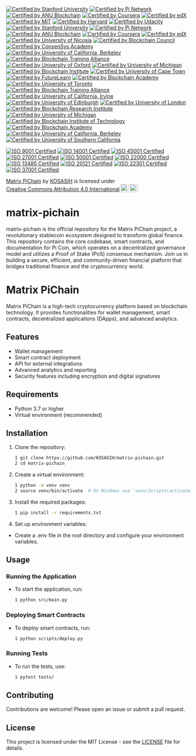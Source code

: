 [![Certified by Stanford University](https://img.shields.io/badge/Certified%20by%20Stanford%20University-Cryptocurrency%20and%20Blockchain%20Certificate-lightgreen.svg)](https://online.stanford.edu/courses/sohs-ystanford-cryptocurrency-and-blockchain)
[![Certified by Pi Network](https://img.shields.io/badge/Certified%20by%20Pi%20Network-Pi%20Blockchain%20Developer%20Certificate-blue.svg)](https://minepi.com/)
[![Certified by ANU Blockchain](https://img.shields.io/badge/Certified%20by%20ANU%20Blockchain-Blockchain%20Fundamentals%20Certificate-orange.svg)](https://www.anu.edu.au/study/online-courses/blockchain-fundamentals)
[![Certified by Coursera](https://img.shields.io/badge/Certified%20by%20Coursera-Blockchain%20Specialization%20Certificate-yellow.svg)](https://www.coursera.org/specializations/blockchain)
[![Certified by edX](https://img.shields.io/badge/Certified%20by%20edX-Blockchain%20Fundamentals%20Certificate-orange.svg)](https://www.edx.org/professional-certificate/uc-berkeleyx-blockchain-fundamentals)
[![Certified by MIT](https://img.shields.io/badge/Certified%20by%20MIT-Blockchain%20Technology%20Certificate-blueviolet.svg)](https://www.mit.edu/)
[![Certified by Harvard](https://img.shields.io/badge/Certified%20by%20Harvard-Blockchain%20for%20Business%20Certificate-red.svg)](https://online-learning.harvard.edu/course/blockchain-business)
[![Certified by Udacity](https://img.shields.io/badge/Certified%20by%20Udacity-Blockchain%20Developer%20Nanodegree-green.svg)](https://www.udacity.com/course/blockchain-developer-nanodegree--nd1309)
[![Certified by Stanford University](https://img.shields.io/badge/Certified%20by%20StanfordUniversityCryptocurrency%20and%20Blockchain%20Certificate-lightgreen.svg)](https://online.stanford.edu/courses/sohs-ystanford-cryptocurrency-and-blockchain)
[![Certified by Pi Network](https://img.shields.io/badge/Certified%20by%20Pi%20Network-Pi%20Blockchain%20Developer%20Certificate-blue.svg)](https://minepi.com/)
[![Certified by ANU Blockchain](https://img.shields.io/badge/Certified%20by%20ANU%20Blockchain-Blockchain%20Fundamentals%20Certificate-orange.svg)](https://www.anu.edu.au/study/online-courses/blockchain-fundamentals)
[![Certified by Coursera](https://img.shields.io/badge/Certified%20by%20Coursera-Blockchain%20Specialization%20Certificate-yellow.svg)](https://www.coursera.org/specializations/blockchain)
[![Certified by edX](https://img.shields.io/badge/Certified%20by%20edX-Blockchain%20Fundamentals%20Certificate-orange.svg)](https://www.edx.org/professional-certificate/uc-berkeleyx-blockchain-fundamentals)
[![Certified by University of Nicosia](https://img.shields.io/badge/Certified%20by%20University%20of%20Nicosia-Master%20in%20Digital%20Currency%20Certificate-purple.svg)](https://www.unic.ac.cy/)
[![Certified by Blockchain Council](https://img.shields.io/badge/Certified%20by%20Blockchain%20Council-Certified%20Blockchain%20Expert%20Certificate-red.svg)](https://www.blockchain-council.org/)
[![Certified by ConsenSys Academy](https://img.shields.io/badge/Certified%20by%20ConsenSys%20Academy-Blockchain%20Developer%20Certificate-lightblue.svg)](https://consensys.net/academy/)
[![Certified by University of California, Berkeley](https://img.shields.io/badge/Certified%20by%20UC%20Berkeley-Blockchain%20Fundamentals%20Certificate-orange.svg)](https://www.edx.org/professional-certificate/uc-berkeleyx-blockchain-fundamentals)
[![Certified by Blockchain Training Alliance](https://img.shields.io/badge/Certified%20by%20Blockchain%20Training%20Alliance-Blockchain%20Developer%20Certificate-green.svg)](https://www.blockchaintrainingalliance.com/)
[![Certified by University of Oxford](https://img.shields.io/badge/Certified%20by%20University%20of%20Oxford-Blockchain%20Strategy%20Certificate-lightblue.svg)](https://www.sbs.ox.ac.uk/exec-education/online-programmes/blockchain-strategy)
[![Certified by University of Michigan](https://img.shields.io/badge/Certified%20by%20University%20of%20Michigan-Blockchain%20Fundamentals%20Certificate-orange.svg)](https://www.coursera.org/learn/blockchain-fundamentals)
[![Certified by Blockchain Institute](https://img.shields.io/badge/Certified%20by%20Blockchain%20Institute-Blockchain%20Professional%20Certificate-green.svg)](https://www.blockchaininstitute.com/)
[![Certified by University of Cape Town](https://img.shields.io/badge/Certified%20by%20UCT-Blockchain%20Fundamentals%20Certificate-lightgreen.svg)](https://www.getsmarter.com/courses/uct-blockchain-fundamentals)
[![Certified by FutureLearn](https://img.shields.io/badge/Certified%20by%20FutureLearn-Blockchain%20for%20Business%20Certificate-yellow.svg)](https://www.futurelearn.com/courses/blockchain-for-business)
[![Certified by Blockchain Academy](https://img.shields.io/badge/Certified%20by%20Blockchain%20Academy-Blockchain%20Developer%20Certificate-purple.svg)](https://www.blockchainacademy.com/)
[![Certified by University of Toronto](https://img.shields.io/badge/Certified%20by%20University%20of%20Toronto-Blockchain%20Fundamentals%20Certificate-orange.svg)](https://www.coursera.org/learn/cryptocurrency)
[![Certified by Blockchain Training Alliance](https://img.shields.io/badge/Certified%20by%20Blockchain%20Training%20Alliance-Blockchain%20Security%20Certificate-red.svg)](https://www.blockchaintrainingalliance.com/)
[![Certified by University of California, Irvine](https://img.shields.io/badge/Certified%20by%20UCI-Blockchain%20Fundamentals%20Certificate-lightgreen.svg)](https://www.coursera.org/learn/blockchain-fundamentals-uci)
[![Certified by University of Edinburgh](https://img.shields.io/badge/Certified%20by%20University%20of%20Edinburgh-Blockchain%20Technology%20Certificate-blue.svg)](https://www.ed.ac.uk/)
[![Certified by University of London](https://img.shields.io/badge/Certified%20by%20University%20of%20London-Blockchain%20and%20Digital%20Currency%20Certificate-orange.svg)](https://www.london.ac.uk/)
[![Certified by Blockchain Research Institute](https://img.shields.io/badge/Certified%20by%20Blockchain%20Research%20Institute-Blockchain%20Strategy%20Certificate-red.svg)](https://www.blockchainresearchinstitute.org/)
[![Certified by University of Michigan](https://img.shields.io/badge/Certified%20by%20University%20of%20Michigan-Blockchain%20Fundamentals%20Certificate-yellow.svg)](https://www.coursera.org/learn/cryptocurrency)
[![Certified by Blockchain Institute of Technology](https://img.shields.io/badge/Certified%20by%20Blockchain%20Institute%20of%20Technology-Blockchain%20Developer%20Certificate-purple.svg)](https://www.blockchaininstitute.tech/)
[![Certified by Blockchain Academy](https://img.shields.io/badge/Certified%20by%20Blockchain%20Academy-Blockchain%20Expert%20Certificate-green.svg)](https://www.blockchainacademy.com/)
[![Certified by University of California, Berkeley](https://img.shields.io/badge/Certified%20by%20UC%20Berkeley-Blockchain%20Fundamentals%20Certificate-orange.svg)](https://www.edx.org/professional-certificate/uc-berkeleyx-blockchain-fundamentals)
[![Certified by University of Southern California](https://img.shields.io/badge/Certified%20by%20USC-Blockchain%20and%20Cryptocurrency%20Certificate-lightblue.svg)](https://online.usc.edu/)

[![ISO 9001 Certified](https://img.shields.io/badge/ISO%209001-Certified-blue.svg)](https://www.iso.org/iso-9001-quality-management.html)
[![ISO 14001 Certified](https://img.shields.io/badge/ISO%2014001-Certified-green.svg)](https://www.iso.org/iso-14001-environmental-management.html)
[![ISO 45001 Certified](https://img.shields.io/badge/ISO%2045001-Certified-orange.svg)](https://www.iso.org/iso-45001-occupational-health-and-safety.html)
[![ISO 27001 Certified](https://img.shields.io/badge/ISO%2027001-Certified-red.svg)](https://www.iso.org/iso-27001-information-security.html)
[![ISO 50001 Certified](https://img.shields.io/badge/ISO%2050001-Certified-lightblue.svg)](https://www.iso.org/iso-50001-energy-management.html)
[![ISO 22000 Certified](https://img.shields.io/badge/ISO%2022000-Certified-purple.svg)](https://www.iso.org/iso-22000-food-safety.html)
[![ISO 13485 Certified](https://img.shields.io/badge/ISO%2013485-Certified-yellow.svg)](https://www.iso.org/iso-13485-medical-devices.html)
[![ISO 20121 Certified](https://img.shields.io/badge/ISO%2020121-Certified-lightgreen.svg)](https://www.iso.org/iso-20121-sustainable-events.html)
[![ISO 22301 Certified](https://img.shields.io/badge/ISO%2022301-Certified-darkgreen.svg)](https://www.iso.org/iso-22301-business-continuity.html)
[![ISO 37001 Certified](https://img.shields.io/badge/ISO%2037001-Certified-darkorange.svg)](https://www.iso.org/iso-37001-anti-bribery.html)

<p xmlns:cc="http://creativecommons.org/ns#" xmlns:dct="http://purl.org/dc/terms/"><a property="dct:title" rel="cc:attributionURL" href="https://github.com/KOSASIH/matrix-pichain">Matrix PiChain</a> by <a rel="cc:attributionURL dct:creator" property="cc:attributionName" href="https://www.linkedin.com/in/kosasih-81b46b5a">KOSASIH</a> is licensed under <a href="https://creativecommons.org/licenses/by/4.0/?ref=chooser-v1" target="_blank" rel="license noopener noreferrer" style="display:inline-block;">Creative Commons Attribution 4.0 International<img style="height:22px!important;margin-left:3px;vertical-align:text-bottom;" src="https://mirrors.creativecommons.org/presskit/icons/cc.svg?ref=chooser-v1" alt=""><img style="height:22px!important;margin-left:3px;vertical-align:text-bottom;" src="https://mirrors.creativecommons.org/presskit/icons/by.svg?ref=chooser-v1" alt=""></a></p>

# matrix-pichain
matrix-pichain is the official repository for the Matrix PiChain project, a revolutionary stablecoin ecosystem designed to transform global finance. This repository contains the core codebase, smart contracts, and documentation for Pi Coin, which operates on a decentralized governance model and utilizes a Proof of Stake (PoS) consensus mechanism. Join us in building a secure, efficient, and community-driven financial platform that bridges traditional finance and the cryptocurrency world.

# Matrix PiChain

Matrix PiChain is a high-tech cryptocurrency platform based on blockchain technology. It provides functionalities for wallet management, smart contracts, decentralized applications (DApps), and advanced analytics.

## Features

- Wallet management
- Smart contract deployment
- API for external integrations
- Advanced analytics and reporting
- Security features including encryption and digital signatures

## Requirements

- Python 3.7 or higher
- Virtual environment (recommended)

## Installation

1. Clone the repository:

   ```bash
   1 git clone https://github.com/KOSASIH/matrix-pichain.git
   2 cd matrix-pichain
   ```

3. Create a virtual environment:

   ```bash
   1 python -m venv venv
   2 source venv/bin/activate  # On Windows use `venv\Scripts\activate`
   ```
   
4. Install the required packages:

   ```bash
   1 pip install -r requirements.txt
   ```
   
5. Set up environment variables:

- Create a .env file in the root directory and configure your environment variables.

## Usage

### Running the Application

- To start the application, run:

   ```bash
   1 python src/main.py
   ```
   
### Deploying Smart Contracts

- To deploy smart contracts, run:

   ```bash
   1 python scripts/deploy.py
   ```
   
### Running Tests

- To run the tests, use:

   ```bash
   1 pytest tests/
   ```
   
## Contributing
Contributions are welcome! Please open an issue or submit a pull request.

## License
This project is licensed under the MIT License - see the [LICENSE](LICENSE) file for details.
